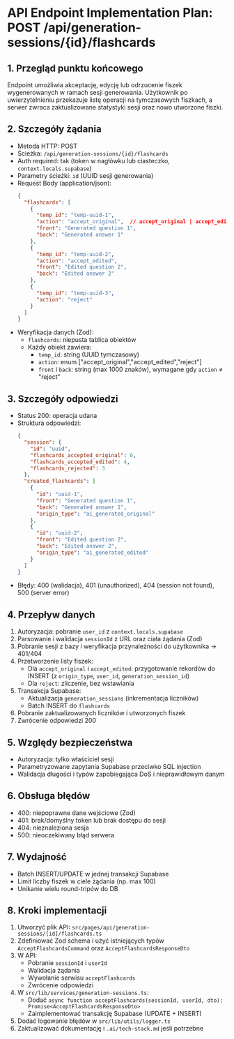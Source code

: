 ﻿# API Endpoint Implementation Plan: POST /api/generation-sessions/{id}/flashcards

## 1. Przegląd punktu końcowego
Endpoint umożliwia akceptację, edycję lub odrzucenie fiszek wygenerowanych w ramach sesji generowania. Użytkownik po uwierzytelnieniu przekazuje listę operacji na tymczasowych fiszkach, a serwer zwraca zaktualizowane statystyki sesji oraz nowo utworzone fiszki.

## 2. Szczegóły żądania
- Metoda HTTP: POST
- Ścieżka: `/api/generation-sessions/{id}/flashcards`
- Auth required: tak (token w nagłówku lub ciasteczko, `context.locals.supabase`)
- Parametry ścieżki: `id` (UUID sesji generowania)
- Request Body (application/json):
  ```json
  {
    "flashcards": [
      {
        "temp_id": "temp-uuid-1",
        "action": "accept_original",  // accept_original | accept_edited | reject
        "front": "Generated question 1",
        "back": "Generated answer 1"
      },
      {
        "temp_id": "temp-uuid-2",
        "action": "accept_edited",
        "front": "Edited question 2",
        "back": "Edited answer 2"
      },
      {
        "temp_id": "temp-uuid-3",
        "action": "reject"
      }
    ]
  }
  ```
- Weryfikacja danych (Zod):
  - `flashcards`: niepusta tablica obiektów
  - Każdy obiekt zawiera:
    - `temp_id`: string (UUID tymczasowy)
    - `action`: enum ["accept_original","accept_edited","reject"]
    - `front` i `back`: string (max 1000 znaków), wymagane gdy `action` ≠ "reject"

## 3. Szczegóły odpowiedzi
- Status 200: operacja udana
- Struktura odpowiedzi:
  ```json
  {
    "session": {
      "id": "uuid",
      "flashcards_accepted_original": 6,
      "flashcards_accepted_edited": 4,
      "flashcards_rejected": 3
    },
    "created_flashcards": [
      {
        "id": "uuid-1",
        "front": "Generated question 1",
        "back": "Generated answer 1",
        "origin_type": "ai_generated_original"
      },
      {
        "id": "uuid-2",
        "front": "Edited question 2",
        "back": "Edited answer 2",
        "origin_type": "ai_generated_edited"
      }
    ]
  }
  ```
- Błędy: 400 (walidacja), 401 (unauthorized), 404 (session not found), 500 (server error)

## 4. Przepływ danych
1. Autoryzacja: pobranie `user_id` z `context.locals.supabase`
2. Parsowanie i walidacja `sessionId` z URL oraz ciała żądania (Zod)
3. Pobranie sesji z bazy i weryfikacja przynależności do użytkownika → 401/404
4. Przetworzenie listy fiszek:
   - Dla `accept_original` i `accept_edited`: przygotowanie rekordów do INSERT (z `origin_type`, `user_id`, `generation_session_id`)
   - Dla `reject`: zliczenie, bez wstawiania
5. Transakcja Supabase:
   - Aktualizacja `generation_sessions` (inkrementacja liczników)
   - Batch INSERT do `flashcards`
6. Pobranie zaktualizowanych liczników i utworzonych fiszek
7. Zwrócenie odpowiedzi 200

## 5. Względy bezpieczeństwa
- Autoryzacja: tylko właściciel sesji
- Parametryzowane zapytania Supabase przeciwko SQL injection
- Walidacja długości i typów zapobiegająca DoS i nieprawidłowym danym

## 6. Obsługa błędów
- 400: niepoprawne dane wejściowe (Zod)
- 401: brak/domyślny token lub brak dostępu do sesji
- 404: nieznaleziona sesja
- 500: nieoczekiwany błąd serwera

## 7. Wydajność
- Batch INSERT/UPDATE w jednej transakcji Supabase
- Limit liczby fiszek w ciele żądania (np. max 100)
- Unikanie wielu round-tripów do DB

## 8. Kroki implementacji
1. Utworzyć plik API: `src/pages/api/generation-sessions/[id]/flashcards.ts`
2. Zdefiniować Zod schema i użyć istniejących typów `AcceptFlashcardsCommand` oraz `AcceptFlashcardsResponseDto`
3. W API:
   - Pobranie `sessionId` i `userId`
   - Walidacja żądania
   - Wywołanie serwisu `acceptFlashcards`
   - Zwrócenie odpowiedzi
4. W `src/lib/services/generation-sessions.ts`:
   - Dodać `async function acceptFlashcards(sessionId, userId, dto): Promise<AcceptFlashcardsResponseDto>`
   - Zaimplementować transakcję Supabase (UPDATE + INSERT)
5. Dodać logowanie błędów w `src/lib/utils/logger.ts`
6. Zaktualizować dokumentację i `.ai/tech-stack.md` jeśli potrzebne